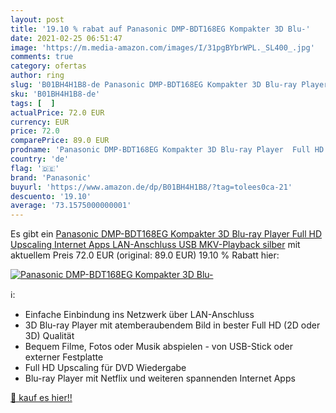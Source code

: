 ```yaml
---
layout: post
title: '19.10 % rabat auf Panasonic DMP-BDT168EG Kompakter 3D Blu-'
date: 2021-02-25 06:51:47
image: 'https://m.media-amazon.com/images/I/31pgBYbrWPL._SL400_.jpg'
comments: true
category: ofertas
author: ring
slug: 'B01BH4H1B8-de Panasonic DMP-BDT168EG Kompakter 3D Blu-ray Player Full HD...'
sku: 'B01BH4H1B8-de'
tags: [  ]
actualPrice: 72.0 EUR
currency: EUR
price: 72.0
comparePrice: 89.0 EUR
prodname: 'Panasonic DMP-BDT168EG Kompakter 3D Blu-ray Player  Full HD Upscaling  Internet Apps  LAN-Anschluss  USB  MKV-Playback  silber'
country: 'de'
flag: '🇩🇪'
brand: 'Panasonic'
buyurl: 'https://www.amazon.de/dp/B01BH4H1B8/?tag=tolees0ca-21'
descuento: '19.10'
average: '73.1575000000001'
---
```


Es gibt ein [Panasonic DMP-BDT168EG Kompakter 3D Blu-ray Player  Full HD Upscaling  Internet Apps  LAN-Anschluss  USB  MKV-Playback  silber](https://www.amazon.de/dp/B01BH4H1B8/?tag=tolees0ca-21) mit aktuellem Preis 72.0 EUR (original: 89.0 EUR) 19.10 % Rabatt hier:

[![Panasonic DMP-BDT168EG Kompakter 3D Blu-](https://m.media-amazon.com/images/I/31pgBYbrWPL._SL400_.jpg)](https://www.amazon.de/dp/B01BH4H1B8/?tag=tolees0ca-21)

ℹ️:

- Einfache Einbindung ins Netzwerk über LAN-Anschluss
- 3D Blu-ray Player mit atemberaubendem Bild in bester Full HD (2D oder 3D) Qualität
- Bequem Filme, Fotos oder Musik abspielen - von USB-Stick oder externer Festplatte
- Full HD Upscaling für DVD Wiedergabe
- Blu-ray Player mit Netflix und weiteren spannenden Internet Apps

[🛒 kauf es hier!!](https://www.amazon.de/dp/B01BH4H1B8/?tag=tolees0ca-21)
